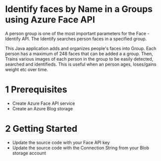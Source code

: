 # Identify faces by Name in a Groups using Azure Face API

A person group is one of the most important parameters for the Face - Identify API. The Identify searches person faces in a specified group. 

This Java application adds and organizes people's faces into Group.  Each person has a maximum of 248 faces that can be added a a group. Then, Trains various images of each person in the group to be easily detected, searched and identifieds.
This is useful when an person ages, loses/gains weight etc over time.

# 1 Prerequisites	
- Create Azure Face API service 
- Create an Azure Blog storage

# 2 Getting Started
- Update the source code with your Face API key
- Update the source code with the Connection String from your Blob storage account
